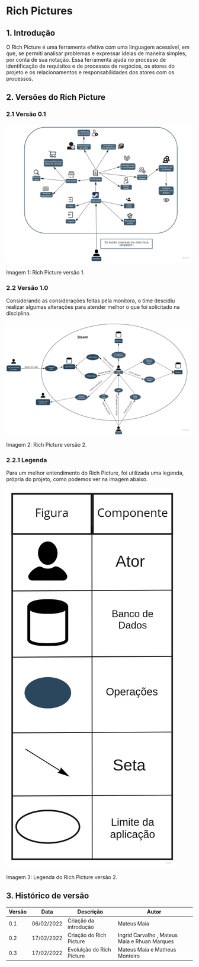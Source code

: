 # Rich Pictures

## 1. Introdução
O Rich Picture é uma ferramenta efetiva com uma linguagem acessível, em que, se permiti analisar problemas e expressar ideias de maneira simples, por conta de sua notação. Essa ferramenta ajuda no processo de identificação de requisitos e de processos de negócios, os atores do projeto e os relacionamentos e responsabilidades dos atores com os processos.

## 2. Versões do Rich Picture

### 2.1 Versão 0.1

![Rich Picture](../assets/rich-pictures/RichPictureV1.jpg)

<figcaption>Imagem 1: Rich Picture versão 1.</figcaption>

### 2.2 Versão 1.0
Considerando as considerações feitas pela monitora, o time descidiu realizar algumas alterações para atender melhor o que foi solicitado na disciplina.

![Rich Picture](../assets/rich-pictures/RichPictureV2.jpeg)

<figcaption>Imagem 2: Rich Picture versão 2.</figcaption>

### 2.2.1 Legenda
Para um melhor entendimento do Rich Picture, foi utilizada uma legenda, própria do projeto, como podemos ver na imagem abaixo.

![Rich Picture](../assets/rich-pictures/LegendaRichPicture.jpg)

<figcaption>Imagem 3: Legenda do Rich Picture versão 2.</figcaption>

## 3. Histórico de versão
<center>

| Versão | Data       | Descrição                                           | Autor        |
| ------ | ---------- | --------------------------------------------------- | ------------ |
| 0.1    | 06/02/2022 | Criação da introdução | Mateus Maia |
| 0.2    | 17/02/2022 | Criação do Rich Picture | Ingrid Carvalho , Mateus Maia e Rhuan Marques  |
| 0.3    | 17/02/2022 | Evolulção do Rich Picture | Mateus Maia e Matheus Monteiro |

</center>